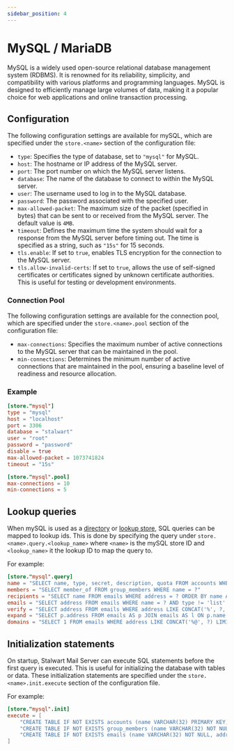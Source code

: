 ```yaml
---
sidebar_position: 4
---
```


# MySQL / MariaDB

MySQL is a widely used open-source relational database management system (RDBMS). It is renowned for its reliability, simplicity, and compatibility with various platforms and programming languages. MySQL is designed to efficiently manage large volumes of data, making it a popular choice for web applications and online transaction processing. 

## Configuration

The following configuration settings are available for mySQL, which are specified under the `store.<name>` section of the configuration file:

- `type`: Specifies the type of database, set to `"mysql"` for MySQL.
- `host`: The hostname or IP address of the MySQL server.
- `port`: The port number on which the MySQL server listens.
- `database`: The name of the database to connect to within the MySQL server.
- `user`: The username used to log in to the MySQL database.
- `password`: The password associated with the specified user.
- `max-allowed-packet`: The maximum size of the packet (specified in bytes) that can be sent to or received from the MySQL server. The default value is `4MB`.
- `timeout`: Defines the maximum time the system should wait for a response from the MySQL server before timing out. The time is specified as a string, such as `"15s"` for 15 seconds.
- `tls.enable`: If set to `true`, enables TLS encryption for the connection to the MySQL server.
- `tls.allow-invalid-certs`: If set to `true`, allows the use of self-signed certificates or certificates signed by unknown certificate authorities. This is useful for testing or development environments.

### Connection Pool

The following configuration settings are available for the connection pool, which are specified under the `store.<name>.pool` section of the configuration file:

- `max-connections`: Specifies the maximum number of active connections to the MySQL server that can be maintained in the pool.
- `min-connections`: Determines the minimum number of active connections that are maintained in the pool, ensuring a baseline level of readiness and resource allocation.

### Example

```toml
[store."mysql"]
type = "mysql"
host = "localhost"
port = 3306
database = "stalwart"
user = "root"
password = "password"
disable = true
max-allowed-packet = 1073741824
timeout = "15s"

[store."mysql".pool]
max-connections = 10
min-connections = 5
```

## Lookup queries

When mySQL is used as a [directory](/docs/directory/backend/overview) or [lookup store](/docs/storage/lookup), SQL queries can be mapped to lookup ids. This is done by specifying the query under `store.<name>.query.<lookup_name>` where `<name>` is the mySQL store ID and `<lookup_name>` it the lookup ID to map the query to. 

For example:

```toml
[store."mysql".query]
name = "SELECT name, type, secret, description, quota FROM accounts WHERE name = ? AND active = true"
members = "SELECT member_of FROM group_members WHERE name = ?"
recipients = "SELECT name FROM emails WHERE address = ? ORDER BY name ASC"
emails = "SELECT address FROM emails WHERE name = ? AND type != 'list' ORDER BY type DESC, address ASC"
verify = "SELECT address FROM emails WHERE address LIKE CONCAT('%', ?, '%') AND type = 'primary' ORDER BY address LIMIT 5"
expand = "SELECT p.address FROM emails AS p JOIN emails AS l ON p.name = l.name WHERE p.type = 'primary' AND l.address = ? AND l.type = 'list' ORDER BY p.address LIMIT 50"
domains = "SELECT 1 FROM emails WHERE address LIKE CONCAT('%@', ?) LIMIT 1"
```

## Initialization statements

On startup, Stalwart Mail Server can execute SQL statements before the first query is executed. This is useful for initializing the database with tables or data. These initialization statements are specified under the `store.<name>.init.execute` section of the configuration file.

For example:

```toml
[store."mysql".init]
execute = [
    "CREATE TABLE IF NOT EXISTS accounts (name VARCHAR(32) PRIMARY KEY, secret VARCHAR(1024), description VARCHAR(1024), type VARCHAR(32) NOT NULL, quota INTEGER DEFAULT 0, active BOOLEAN DEFAULT 1)",
    "CREATE TABLE IF NOT EXISTS group_members (name VARCHAR(32) NOT NULL, member_of VARCHAR(32) NOT NULL, PRIMARY KEY (name, member_of))",
    "CREATE TABLE IF NOT EXISTS emails (name VARCHAR(32) NOT NULL, address VARCHAR(128) NOT NULL, type VARCHAR(32), PRIMARY KEY (name, address))"
]
```


